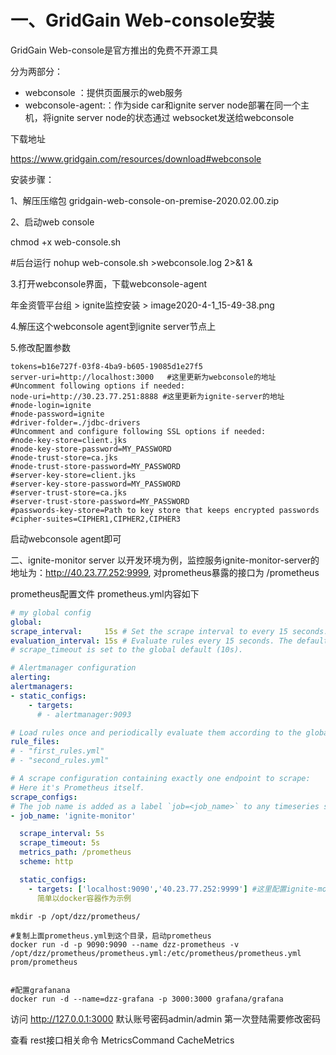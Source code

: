 

# 一、GridGain Web-console安装
GridGain Web-console是官方推出的免费不开源工具

分为两部分：

- webconsole ：提供页面展示的web服务
- webconsole-agent:：作为side car和ignite server node部署在同一个主机，将ignite server node的状态通过 websocket发送给webconsole



下载地址

https://www.gridgain.com/resources/download#webconsole



安装步骤：

1、解压压缩包 gridgain-web-console-on-premise-2020.02.00.zip

2、启动web console

chmod +x web-console.sh


#后台运行
nohup web-console.sh  >webconsole.log  2>&1  &

3.打开webconsole界面，下载webconsole-agent

年金资管平台组 > ignite监控安装 > image2020-4-1_15-49-38.png

4.解压这个webconsole agent到ignite server节点上

5.修改配置参数
```shell
tokens=b16e727f-03f8-4ba9-b605-19085d1e27f5
server-uri=http://localhost:3000   #这里更新为webconsole的地址
#Uncomment following options if needed:
node-uri=http://30.23.77.251:8888 #这里更新为ignite-server的地址
#node-login=ignite
#node-password=ignite
#driver-folder=./jdbc-drivers
#Uncomment and configure following SSL options if needed:
#node-key-store=client.jks
#node-key-store-password=MY_PASSWORD
#node-trust-store=ca.jks
#node-trust-store-password=MY_PASSWORD
#server-key-store=client.jks
#server-key-store-password=MY_PASSWORD
#server-trust-store=ca.jks
#server-trust-store-password=MY_PASSWORD
#passwords-key-store=Path to key store that keeps encrypted passwords
#cipher-suites=CIPHER1,CIPHER2,CIPHER3
```

启动webconsole agent即可

二、ignite-monitor server
以开发环境为例，监控服务ignite-monitor-server的地址为：http://40.23.77.252:9999, 对prometheus暴露的接口为 /prometheus



prometheus配置文件 prometheus.yml内容如下
```yaml
# my global config
global:
scrape_interval:     15s # Set the scrape interval to every 15 seconds. Default is every 1 minute.
evaluation_interval: 15s # Evaluate rules every 15 seconds. The default is every 1 minute.
# scrape_timeout is set to the global default (10s).

# Alertmanager configuration
alerting:
alertmanagers:
- static_configs:
    - targets:
      # - alertmanager:9093

# Load rules once and periodically evaluate them according to the global 'evaluation_interval'.
rule_files:
# - "first_rules.yml"
# - "second_rules.yml"

# A scrape configuration containing exactly one endpoint to scrape:
# Here it's Prometheus itself.
scrape_configs:
# The job name is added as a label `job=<job_name>` to any timeseries scraped from this config.
- job_name: 'ignite-monitor'

  scrape_interval: 5s
  scrape_timeout: 5s
  metrics_path: /prometheus
  scheme: http

  static_configs:
    - targets: ['localhost:9090','40.23.77.252:9999'] #这里配置ignite-monitor-server地址
      简单以docker容器作为示例
```

```shell
mkdir -p /opt/dzz/prometheus/

#复制上面prometheus.yml到这个目录，启动prometheus
docker run -d -p 9090:9090 --name dzz-prometheus -v /opt/dzz/prometheus/prometheus.yml:/etc/prometheus/prometheus.yml prom/prometheus


#配置grafanana
docker run -d --name=dzz-grafana -p 3000:3000 grafana/grafana
```

访问 http://127.0.0.1:3000 默认账号密码admin/admin 第一次登陆需要修改密码

查看
rest接口相关命令 MetricsCommand   CacheMetrics





 